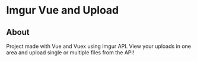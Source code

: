 # Imgur Vue and Upload

## About

Project made with Vue and Vuex using Imgur API. View your uploads in one area and upload single or multiple files from the API! 


